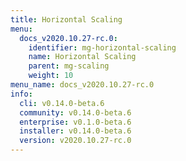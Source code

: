 ```yaml
---
title: Horizontal Scaling
menu:
  docs_v2020.10.27-rc.0:
    identifier: mg-horizontal-scaling
    name: Horizontal Scaling
    parent: mg-scaling
    weight: 10
menu_name: docs_v2020.10.27-rc.0
info:
  cli: v0.14.0-beta.6
  community: v0.14.0-beta.6
  enterprise: v0.1.0-beta.6
  installer: v0.14.0-beta.6
  version: v2020.10.27-rc.0
---
```


